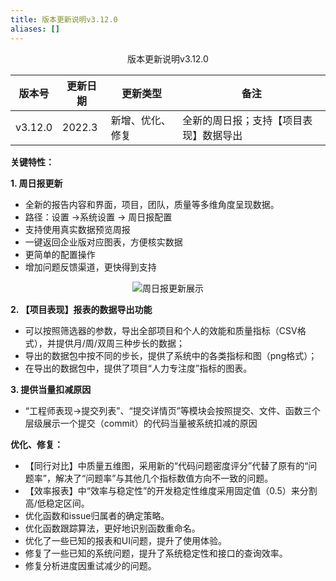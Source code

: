```yaml
---
title: 版本更新说明v3.12.0
aliases: []
---
```


<center>版本更新说明v3.12.0</center>

<center>

|版本号|更新日期|更新类型|备注|
|------|---|---|------|
|v3.12.0|2022.3|新增、优化、修复|全新的周日报；支持【项目表现】数据导出|
</center>



**关键特性：**

**1. 周日报更新**
- 全新的报告内容和界面，项目，团队，质量等多维角度呈现数据。
- 路径：设置 ->系统设置 -> 周日报配置
- 支持使用真实数据预览周报
- 一键返回企业版对应图表，方便核实数据
- 更简单的配置操作
- 增加问题反馈渠道，更快得到支持

<center>

![周日报更新展示](https://release-note.oss-cn-hongkong.aliyuncs.com/release-note/zhouribao.png)
</center>

**2. 【项目表现】报表的数据导出功能**
- 可以按照筛选器的参数，导出全部项目和个人的效能和质量指标（CSV格式），并提供月/周/双周三种步长的数据；
- 导出的数据包中按不同的步长，提供了系统中的各类指标和图（png格式）；
- 在导出的数据包中，提供了项目“人力专注度”指标的图表。

**3. 提供当量扣减原因**
- “工程师表现->提交列表”、“提交详情页”等模块会按照提交、文件、函数三个层级展示一个提交（commit）的代码当量被系统扣减的原因

**优化、修复：**
- 【同行对比】中质量五维图，采用新的“代码问题密度评分”代替了原有的“问题率”，解决了“问题率”与其他几个指标数值方向不一致的问题。
- 【效率报表】中“效率与稳定性”的开发稳定性维度采用固定值（0.5）来分割高/低稳定区间。
- 优化函数和issue归属者的确定策略。
- 优化函数跟踪算法，更好地识别函数重命名。
- 优化了一些已知的报表和UI问题，提升了使用体验。
- 修复了一些已知的系统问题，提升了系统稳定性和接口的查询效率。
- 修复分析进度因重试减少的问题。

